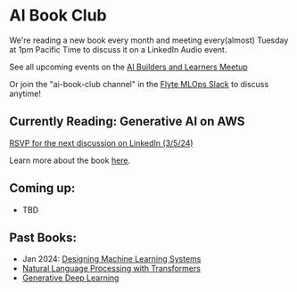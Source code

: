 # AI Book Club 

We're reading a new book every month and meeting every(almost) Tuesday at 1pm Pacific Time to discuss it on a LinkedIn Audio event.

See all upcoming events on the [AI Builders and Learners Meetup](https://www.meetup.com/ai-builders-and-learners-seattle/)

Or join the "ai-book-club channel" in the [Flyte MLOps Slack](https://slack.flyte.org/) to discuss anytime!

## Currently Reading: Generative AI on AWS

[RSVP for the next discussion on LinkedIn (3/5/24)](https://www.linkedin.com/events/aibookclub-generativeaionaws-we7168433727948140545/comments/)

Learn more about the book [here](https://learning.oreilly.com/library/view/generative-ai-on/9781098159214/).


## Coming up:

- TBD


## Past Books:

- Jan 2024: [Designing Machine Learning Systems](https://learning.oreilly.com/library/view/designing-machine-learning/9781098107956/)
-  [Natural Language Processing with Transformers](https://learning.oreilly.com/library/view/natural-language-processing/9781098136789/)
-  [Generative Deep Learning](https://learning.oreilly.com/library/view/generative-deep-learning/9781098134174/)









